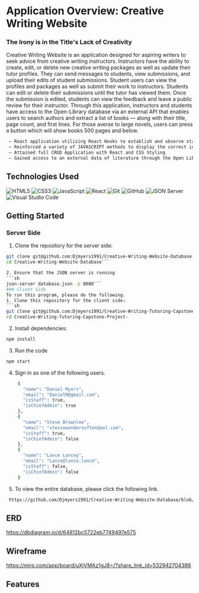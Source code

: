 
# Application Overview: Creative Writing Website 
### The Irony is in the Title's Lack of Creativity 
Creative Writing Website is an application designed for aspiring writers to seek advice from creative writing instructors. Instructors have the ability to create, edit, or delete new creative writing packages as well as update their tutor profiles. They can send messages to students, view submissions, and upload their edits of student submissions. Student users can view the profiles and packages as well as submit their work to instructors. Students can edit or delete their submissions until the tutor has viewed them. Once the submission is edited, students can view the feedback and leave a public review for their instructor. Through this application, instructors and students have access to the Open-Library database via an external API that enables users to search authors and extract a list of books — along with their title, page count, and first lines. For those averse to large novels, users can press a button which will show books 500 pages and below.

```sh
 — React application utilizing React Hooks to establish and observe state
 — Reinforced a variety of JAVASCRIPT methods to display the correct information
 — Attained full CRUD Application with React and CSS Styling
 — Gained access to an external data of literature through the Open Library API
```
## Technologies Used

 ![HTML5](https://img.shields.io/badge/html5%20-%23E34F26.svg?&style=for-the-badge&logo=html5&logoColor=white) ![CSS3](https://img.shields.io/badge/css3%20-%231572B6.svg?&style=for-the-badge&logo=css3&logoColor=white) ![JavaScript](https://img.shields.io/badge/javascript%20-%23323330.svg?&style=for-the-badge&logo=javascript&logoColor=%23F7DF1E) ![React](https://img.shields.io/badge/react%20-%2320232a.svg?&style=for-the-badge&logo=react&logoColor=%2361DAFB) ![Git](https://img.shields.io/badge/git%20-%23F05033.svg?&style=for-the-badge&logo=git&logoColor=white) ![GitHub](https://img.shields.io/badge/github%20-%23121011.svg?&style=for-the-badge&logo=github&logoColor=white) ![JSON Server](https://img.shields.io/badge/JSON_Server%20-%232a2e2a.svg?&style=for-the-badge&logo=JSON&logoColor=white) 
![Visual Studio Code](https://img.shields.io/badge/VSCode%20-%23007ACC.svg?&style=for-the-badge&logo=visual-studio-code&logoColor=white)

## Getting Started

### Server Side
1. Clone the repository for the server side:
```sh
git clone git@github.com:Djmyers1991/Creative-Writing-Website-Database.git
cd Creative-Writing-Website-Database```

2. Ensure that the JSON server is running
```sh
json-server database.json -p 8088```
### Client Side
To run this program, please do the following.
1. Clone this repository for the client side:
```sh
git clone git@github.com:Djmyers1991/Creative-Writing-Tutoring-Capstone-Project-.git
cd Creative-Writing-Tutoring-Capstone-Project-
```
2. Install dependencies: 
```sh
npm install
```
3. Run the code 
```sh
npm start
```
4. Sign in as one of the following users.
   ```sh {  "users": [
    {
      "name": "Daniel Myers",
      "email": "DanielM@gmail.com",
      "isStaff": true,
      "isChiefAdmin": true
    },
    {
      "name": "Steve Brownlee",
      "email": "steviewondersoften@aol.com",
      "isStaff": true,
      "isChiefAdmin": false
    },
    {
      "name": "Lance Lancey",
      "email": "Lance@lance.lance",
      "isStaff": false,
      "isChiefAdmin": false
    }

5. To view the entire database, please click the following link.
```sh
 https://github.com/Djmyers1991/Creative-Writing-Website-Database/blob/main/database.json
```

## ERD

https://dbdiagram.io/d/64812bc5722eb7749497e575

## Wireframe

https://miro.com/app/board/uXjVMAz1gJ8=/?share_link_id=532942704386

## Features

